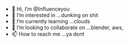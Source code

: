 - 👋 Hi, I’m @Influenceyou
- 👀 I’m interested in ...dunking on shit
- 🌱 I’m currently learning ...clouds
- 💞️ I’m looking to collaborate on ...blender, aws, 
- 📫 How to reach me ...ya dont

<!---
Influenceyou/Influenceyou is a ✨ special ✨ repository because its `README.md` (this file) appears on your GitHub profile.
You can click the Preview link to take a look at your changes.
--->
